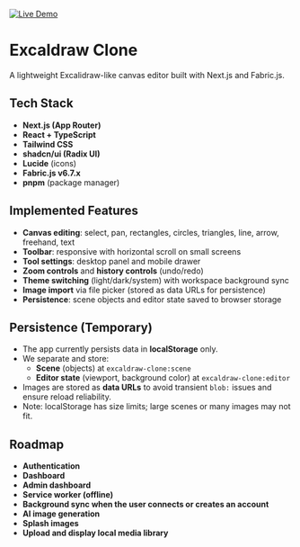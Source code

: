 [![Live Demo](https://img.shields.io/badge/Live%20Demo-Visit-0ea5e9?style=for-the-badge)](https://your-deployment-url.example.com)

# Excaldraw Clone

A lightweight Excalidraw-like canvas editor built with Next.js and Fabric.js.

## Tech Stack

- **Next.js (App Router)**
- **React + TypeScript**
- **Tailwind CSS**
- **shadcn/ui (Radix UI)**
- **Lucide** (icons)
- **Fabric.js v6.7.x**
- **pnpm** (package manager)

## Implemented Features

- **Canvas editing**: select, pan, rectangles, circles, triangles, line, arrow, freehand, text
- **Toolbar**: responsive with horizontal scroll on small screens
- **Tool settings**: desktop panel and mobile drawer
- **Zoom controls** and **history controls** (undo/redo)
- **Theme switching** (light/dark/system) with workspace background sync
- **Image import** via file picker (stored as data URLs for persistence)
- **Persistence**: scene objects and editor state saved to browser storage

## Persistence (Temporary)

- The app currently persists data in **localStorage** only.
- We separate and store:
  - **Scene** (objects) at `excaldraw-clone:scene`
  - **Editor state** (viewport, background color) at `excaldraw-clone:editor`
- Images are stored as **data URLs** to avoid transient `blob:` issues and ensure reload reliability.
- Note: localStorage has size limits; large scenes or many images may not fit.

## Roadmap

- **Authentication**
- **Dashboard**
- **Admin dashboard**
- **Service worker (offline)**
- **Background sync when the user connects or creates an account**
- **AI image generation**
- **Splash images**
- **Upload and display local media library**
